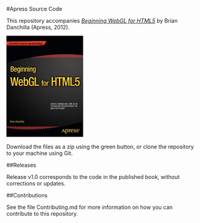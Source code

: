 #Apress Source Code

This repository accompanies [*Beginning WebGL for HTML5*](http://www.apress.com/9781430239963) by Brian Danchilla (Apress, 2012).

![Cover image](9781430239963.jpg)

Download the files as a zip using the green button, or clone the repository to your machine using Git.

##Releases

Release v1.0 corresponds to the code in the published book, without corrections or updates.

##Contributions

See the file Contributing.md for more information on how you can contribute to this repository.
